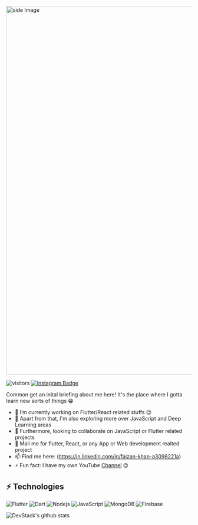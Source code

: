 <!-- <h1 align="center"> Hey there! I'm Balram Rathore <img src="https://media.giphy.com/media/hvRJCLFzcasrR4ia7z/giphy.gif" width="25px"/></h1> -->

<img src="https://github.com/DevStack06/images/blob/master/My%20Video.gif" alt="side Image" align="center" width="1000" height="auto" />

![visitors](https://visitor-badge-reloaded.herokuapp.com/badge?page_id=DevStack06.DevStack06&color=00cf00)
[![Instagram Badge](https://img.shields.io/badge/-DevStack06-yellow?style=flat-square&logo=instagram&logoColor=black&link=https://www.instagram.com/devstack06/)](https://www.instagram.com/devstack06/)

Common get an inital briefing about me here! It's the place where I gotta learn new sorts of things :grin:

- 🔭 I’m currently working on Flutter/React related stuffs :wink:
- 🌱 Apart from that, I'm also exploring more over JavaScript and Deep Learning areas
- 👯 Furthermore, looking to collaborate on JavaScript or Flutter related projects
- 💬 Mail me for flutter, React, or any App or Web development realted project
- 📫 Find me here: (https://in.linkedin.com/in/faizan-khan-a3098221a)
- ⚡ Fun fact: I have my own YouTube [Channel](http://www.youtube.com/c/DevStack) :wink:


## ⚡ Technologies
![Flutter](https://img.shields.io/badge/-Flutter-teal?style=flat-square&logo=Flutter)
![Dart](https://img.shields.io/badge/-Dart-E34F26?style=flat-square&logo=Dart)
![Nodejs](https://img.shields.io/badge/-Nodejs-black?style=flat-square&logo=Node.js)
![JavaScript](https://img.shields.io/badge/-JavaScript-black?style=flat-square&logo=javascript)
![MongoDB](https://img.shields.io/badge/-MongoDB-black?style=flat-square&logo=mongodb)
![Firebase](https://img.shields.io/badge/-FireBase-005571?style=flat-square&logo=firebase)


![DevStack's github stats](https://github-readme-stats.vercel.app/api?username=faizank09855)

<!-- <a href="https://www.buymeacoffee.com/DevStack06" target="_blank">
   <img  align="right" src="https://cdn.buymeacoffee.com/buttons/default-orange.png" alt="Buy Me A Coffee" height="41" width="174">
</a> -->
